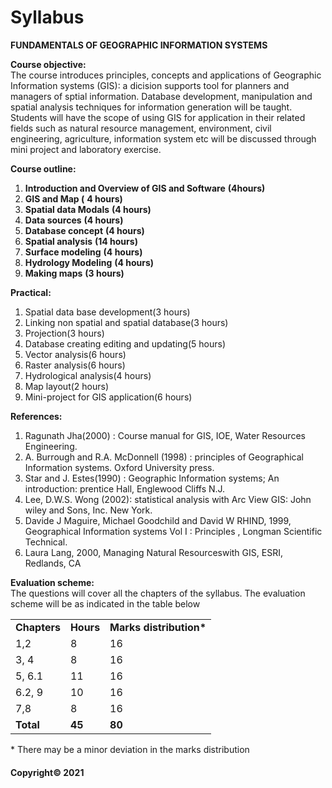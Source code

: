 # Syllabus

**FUNDAMENTALS OF GEOGRAPHIC INFORMATION SYSTEMS**

**Course objective:**  
The course introduces principles, concepts and applications of Geographic Information systems (GIS): a dicision supports tool for planners and managers of sptial information. Database development, manipulation and spatial analysis techniques for information generation will be taught. Students will have the scope of using GIS for application in their related fields such as natural resource management, environment, civil engineering, agriculture, information system etc will be discussed through mini project and laboratory exercise.

**Course outline:**

1. **Introduction and Overview of GIS and Software** **(4hours)**
2. **GIS and Map (** **4 hours)**
3. **Spatial data Modals** **(4 hours)**
4. **Data sources** **(4 hours)**
5. **Database concept** **(4 hours)**
6. **Spatial analysis** **(14 hours)**
7. **Surface modeling** **(4 hours)**
8. **Hydrology Modeling** **(4 hours)**
9. **Making maps** **(3 hours)**

**Practical:**

1. Spatial data base development(3 hours)
2. Linking non spatial and spatial database(3 hours)
3. Projection(3 hours)
4. Database creating editing and updating(5 hours)
5. Vector analysis(6 hours)
6. Raster analysis(6 hours)
7. Hydrological analysis(4 hours)
8. Map layout(2 hours)
9. Mini-project for GIS application(6 hours)

**References:**

1. Ragunath Jha(2000) : Course manual for GIS, IOE, Water Resources Engineering.
2. A. Burrough and R.A. McDonnell (1998) : principles of Geographical Information systems. Oxford University press.
3. Star and J. Estes(1990) : Geographic Information systems; An introduction: prentice Hall, Englewood Cliffs N.J.
4. Lee, D.W.S. Wong (2002): statistical analysis with Arc View GIS: John wiley and Sons, Inc. New York.
5. Davide J Maguire, Michael Goodchild and David W RHIND, 1999, Geographical Information systems Vol I : Principles , Longman Scientific Technical.
6. Laura Lang, 2000, Managing Natural Resourceswith GIS, ESRI, Redlands, CA

**Evaluation scheme:**  
The questions will cover all the chapters of the syllabus. The evaluation scheme will be as indicated in the table below

||||
|---|---|---|
|**Chapters**|**Hours**|**Marks distribution\***|
|1,2|8|16|
|3, 4|8|16|
|5, 6.1|11|16|
|6.2, 9|10|16|
|7,8|8|16|
|**Total**|**45**|**80**|

\* There may be a minor deviation in the marks distribution

#### Copyright&copy; 2021